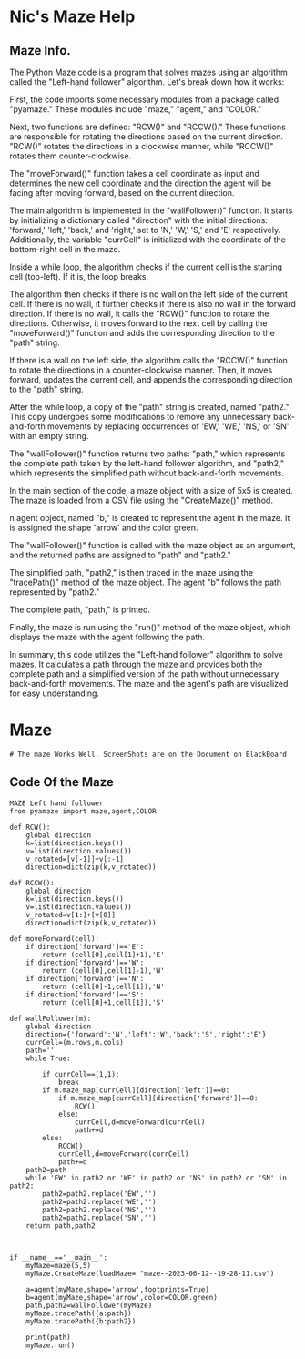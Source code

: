 # Nic's Maze Help



## Maze Info.
The Python Maze code is a program that solves mazes using an algorithm called the "Left-hand follower" algorithm. Let's break down how it works:

First, the code imports some necessary modules from a package called "pyamaze." These modules include "maze," "agent," and "COLOR."

Next, two functions are defined: "RCW()" and "RCCW()." These functions are responsible for rotating the directions based on the current direction. "RCW()" rotates the directions in a clockwise manner, while "RCCW()" rotates them counter-clockwise.

The "moveForward()" function takes a cell coordinate as input and determines the new cell coordinate and the direction the agent will be facing after moving forward, based on the current direction.

The main algorithm is implemented in the "wallFollower()" function. It starts by initializing a dictionary called "direction" with the initial directions: 'forward,' 'left,' 'back,' and 'right,' set to 'N,' 'W,' 'S,' and 'E' respectively. Additionally, the variable "currCell" is initialized with the coordinate of the bottom-right cell in the maze.

Inside a while loop, the algorithm checks if the current cell is the starting cell (top-left). If it is, the loop breaks.

The algorithm then checks if there is no wall on the left side of the current cell. If there is no wall, it further checks if there is also no wall in the forward direction. If there is no wall, it calls the "RCW()" function to rotate the directions. Otherwise, it moves forward to the next cell by calling the "moveForward()" function and adds the corresponding direction to the "path" string.

If there is a wall on the left side, the algorithm calls the "RCCW()" function to rotate the directions in a counter-clockwise manner. Then, it moves forward, updates the current cell, and appends the corresponding direction to the "path" string.

After the while loop, a copy of the "path" string is created, named "path2." This copy undergoes some modifications to remove any unnecessary back-and-forth movements by replacing occurrences of 'EW,' 'WE,' 'NS,' or 'SN' with an empty string.

The "wallFollower()" function returns two paths: "path," which represents the complete path taken by the left-hand follower algorithm, and "path2," which represents the simplified path without back-and-forth movements.

In the main section of the code, a maze object with a size of 5x5 is created. The maze is loaded from a CSV file using the "CreateMaze()" method.

n agent object, named "b," is created to represent the agent in the maze. It is assigned the shape 'arrow' and the color green.

The "wallFollower()" function is called with the maze object as an argument, and the returned paths are assigned to "path" and "path2."

The simplified path, "path2," is then traced in the maze using the "tracePath()" method of the maze object. The agent "b" follows the path represented by "path2."

The complete path, "path," is printed.

Finally, the maze is run using the "run()" method of the maze object, which displays the maze with the agent following the path.

In summary, this code utilizes the "Left-hand follower" algorithm to solve mazes. It calculates a path through the maze and provides both the complete path and a simplified version of the path without unnecessary back-and-forth movements. The maze and the agent's path are visualized for easy understanding.

# Maze
    # The maze Works Well. ScreenShots are on the Document on BlackBoard

## Code Of the Maze

    MAZE Left hand follower 
    from pyamaze import maze,agent,COLOR

    def RCW():
        global direction
        k=list(direction.keys())
        v=list(direction.values())
        v_rotated=[v[-1]]+v[:-1]
        direction=dict(zip(k,v_rotated))

    def RCCW():
        global direction
        k=list(direction.keys())
        v=list(direction.values())
        v_rotated=v[1:]+[v[0]]
        direction=dict(zip(k,v_rotated))

    def moveForward(cell):
        if direction['forward']=='E':
            return (cell[0],cell[1]+1),'E'
        if direction['forward']=='W':
            return (cell[0],cell[1]-1),'W'
        if direction['forward']=='N':
            return (cell[0]-1,cell[1]),'N'
        if direction['forward']=='S':
            return (cell[0]+1,cell[1]),'S'

    def wallFollower(m):
        global direction
        direction={'forward':'N','left':'W','back':'S','right':'E'}
        currCell=(m.rows,m.cols)
        path=''
        while True:
            
            if currCell==(1,1):
                break
            if m.maze_map[currCell][direction['left']]==0:
                if m.maze_map[currCell][direction['forward']]==0:
                    RCW()
                else:
                    currCell,d=moveForward(currCell)
                    path+=d
            else:
                RCCW()
                currCell,d=moveForward(currCell)
                path+=d
        path2=path
        while 'EW' in path2 or 'WE' in path2 or 'NS' in path2 or 'SN' in path2:
            path2=path2.replace('EW','')
            path2=path2.replace('WE','')
            path2=path2.replace('NS','')
            path2=path2.replace('SN','')
        return path,path2
            


    if __name__=='__main__':
        myMaze=maze(5,5)
        myMaze.CreateMaze(loadMaze= "maze--2023-06-12--19-28-11.csv")

        a=agent(myMaze,shape='arrow',footprints=True)
        b=agent(myMaze,shape='arrow',color=COLOR.green)
        path,path2=wallFollower(myMaze)
        myMaze.tracePath({a:path})
        myMaze.tracePath({b:path2})

        print(path)
        myMaze.run()




